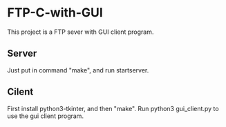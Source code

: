 # FTP-C-with-GUI
This project is a FTP sever  with GUI client program.
## Server
Just put in command "make", and run startserver.
## Cilent
First install python3-tkinter, and then "make". Run python3 gui_client.py to use the gui client program.
